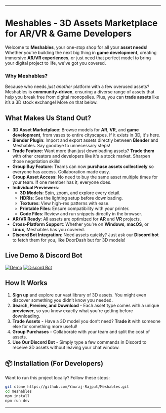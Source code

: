 
---

# Meshables - 3D Assets Marketplace for AR/VR & Game Developers

Welcome to **Meshables**, your one-stop shop for all your **asset needs**! Whether you're building the next big thing in **game development**, creating immersive **AR/VR experiences**, or just need that perfect model to bring your digital project to life, we've got you covered.

### Why Meshables?

Because who needs *just another* platform with a few overused assets? Meshables is **community-driven**, ensuring a diverse range of assets that help you break free from digital monopolies. Plus, you can **trade assets** like it’s a 3D stock exchange! More on that below.

## What Makes Us Stand Out?

- **3D Asset Marketplace**: Browse models for **AR**, **VR**, and **game development**, from vases to entire cityscapes. If it exists in 3D, it's here.
- **Blender Plugin**: Import and export assets directly between **Blender** and Meshables. Say goodbye to unnecessary steps!
- **Trade Feature**: Want more than just downloading assets? **Trade them** with other creators and developers like it's a stock market. Sharpen those negotiation skills!
- **Group Buy Feature**: Teams can now **purchase assets collectively** so everyone has access. Collaboration made easy.
- **Group Asset Access**: No need to buy the same asset multiple times for your team. If one member has it, everyone does.
- **Individual Previewers**:
  - **3D Models**: Spin, zoom, and explore every detail.
  - **HDRIs**: See the lighting setup before downloading.
  - **Textures**: View high-res patterns with ease.
  - **Printable Files**: Ensure compatibility with your printer.
  - **Code Files**: Review and run snippets directly in the browser.
- **AR/VR Ready**: All assets are optimized for **AR** and **VR** projects.
- **Cross-Platform Support**: Whether you're on **Windows**, **macOS**, or **Linux**, Meshables has you covered.
- **Discord Bot Integration**: Need assets quickly? Just ask our **Discord bot** to fetch them for you, like DoorDash but for 3D models!

## Live Demo & Discord Bot

[![Demo](https://img.shields.io/badge/Meshables-Demo-blue?style=for-the-badge&logo=appveyor)](https://meshables.me)
[![Discord Bot](https://img.shields.io/badge/Meshables-Discord_Bot-red?style=for-the-badge&logo=discord)](https://meshables.me/#/discord)

## How It Works

1. **Sign up** and explore our vast library of 3D assets. You might even discover something you didn’t know you needed.
2. **Search, Preview, and Download** - Each asset type comes with a unique **previewer**, so you know exactly what you're getting before downloading.
3. **Trade Assets** - Have a 3D model you don’t need? **Trade it** with someone else for something more useful!
4. **Group Purchases** - Collaborate with your team and split the cost of assets.
5. **Use Our Discord Bot** - Simply type a few commands in Discord to receive 3D assets without leaving your chat window.

## 📦 Installation (For Developers)

Want to run this project locally? Follow these steps:

```bash
git clone https://github.com/Yaxraj-Rajput/Meshables.git
cd meshables
npm install
npm run dev
```

---

